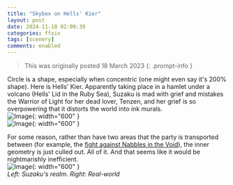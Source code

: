 ```yaml
---
title: "Skybox on Hells' Kier"
layout: post
date: 2024-11-18 02:09:39
categories: ffxiv
tags: [scenery]
comments: enabled
---
```

>This was originally posted 18 March 2023
{: .prompt-info }

Circle is a shape, especially when concentric (one might even say it's 200% shape). Here is Hells' Kier. Apparently taking place in a hamlet under a volcano (Hells' Lid in the Ruby Sea), Suzaku is mad with grief and mistakes the Warrior of Light for her dead lover, Tenzen, and her grief is so overpowering that it distorts the world into ink murals.  
![Image](/Hells_Kier_1.jpg){: width="600" }  
![Image](/Hells_Kier_2.png){: width="600" }

For some reason, rather than have two areas that the party is transported between (for example, the [fight against Nabbles in the Void](https://nox13last.github.io/posts/The_Chrysalis.html)), the inner geometry is just culled out. All of it. And that seems like it would be nightmarishly inefficient.  
![Image](/Hells_Kier_3.png){: width="600" }  
_Left: Suzaku's realm. Right: Real-world_


